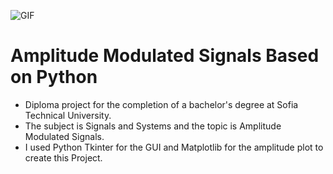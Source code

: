 ![GIF](https://user-images.githubusercontent.com/115580585/216064193-0c9fa3cd-6990-4917-a5c6-8b48a09e9500.gif)

# Amplitude Modulated Signals Based on Python
 - Diploma project for the completion of a bachelor's degree at Sofia Technical University.
 - The subject is Signals and Systems and the topic is Amplitude Modulated Signals.
 - I used Python Tkinter for the GUI and Matplotlib for the amplitude plot to create this Project.
